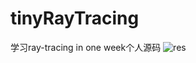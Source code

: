 # tinyRayTracing
学习ray-tracing in one week个人源码
![res](https://user-images.githubusercontent.com/87219882/230721419-fd97c1bb-c5fe-4704-b4f6-c72cbd943b87.png)
